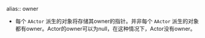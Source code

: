alias:: owner

- 每个 `AActor` 派生的对象将存储其owner的指针。并非每个 `AActor` 派生的对象都有owner。Actor的owner可以为null，在这种情况下，Actor没有owner。